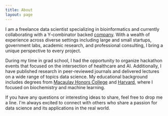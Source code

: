 ```yaml
---
title: About
layout: page
---
```


I am a freelance data scientist specializing in bioinformatics and currently collaborating with a Y-combinator backed [company](https://www.kiwibiosciences.com/). With a wealth of experience across diverse settings including large and small startups, government labs, academic research, and professional consulting, I bring a unique perspective to every project.

During my time in grad school, I had the opportunity to organize hackathon events that focused on the intersection of healthcare and AI. Additionally, I have published research in peer-reviewed journals and delivered lectures on a wide range of topics  data science. My educational background includes degrees from [Macaulay Honors College](https://macaulay.cuny.edu/) and [Harvard](https://www.hsph.harvard.edu/), where I focused on biochemistry and machine learning.

If you have any questions or interesting ideas to share, feel free to drop me a line. I'm always excited to connect with others who share a passion for data science and its applications in the real world.

